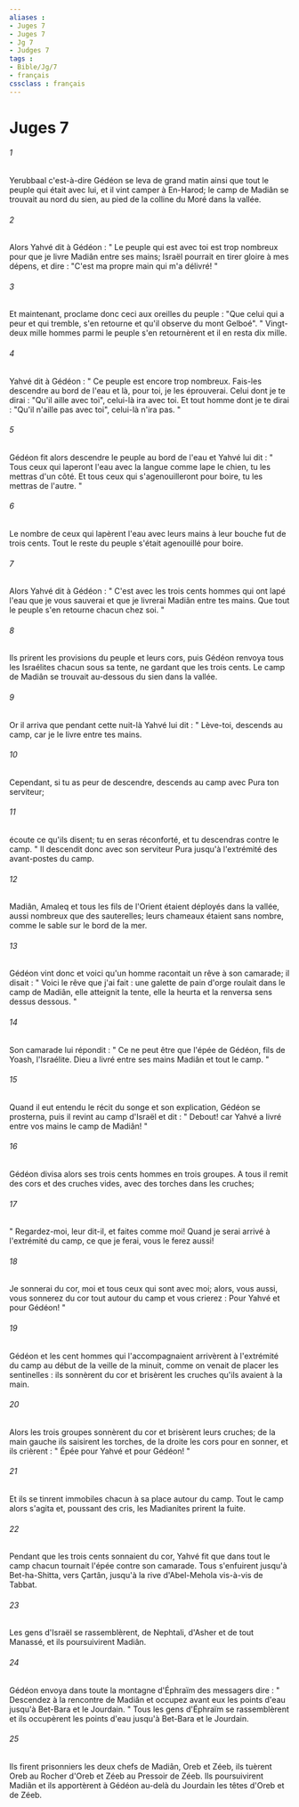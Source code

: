 ```yaml
---
aliases : 
- Juges 7
- Juges 7
- Jg 7
- Judges 7
tags : 
- Bible/Jg/7
- français
cssclass : français
---
```


# Juges 7

###### 1
Yerubbaal c'est-à-dire Gédéon se leva de grand matin ainsi que tout le peuple qui était avec lui, et il vint camper à En-Harod; le camp de Madiân se trouvait au nord du sien, au pied de la colline du Moré dans la vallée. 
###### 2
Alors Yahvé dit à Gédéon : " Le peuple qui est avec toi est trop nombreux pour que je livre Madiân entre ses mains; Israël pourrait en tirer gloire à mes dépens, et dire : "C'est ma propre main qui m'a délivré! " 
###### 3
Et maintenant, proclame donc ceci aux oreilles du peuple : "Que celui qui a peur et qui tremble, s'en retourne et qu'il observe du mont Gelboé". " Vingt-deux mille hommes parmi le peuple s'en retournèrent et il en resta dix mille. 
###### 4
Yahvé dit à Gédéon : " Ce peuple est encore trop nombreux. Fais-les descendre au bord de l'eau et là, pour toi, je les éprouverai. Celui dont je te dirai : "Qu'il aille avec toi", celui-là ira avec toi. Et tout homme dont je te dirai : "Qu'il n'aille pas avec toi", celui-là n'ira pas. " 
###### 5
Gédéon fit alors descendre le peuple au bord de l'eau et Yahvé lui dit : " Tous ceux qui laperont l'eau avec la langue comme lape le chien, tu les mettras d'un côté. Et tous ceux qui s'agenouilleront pour boire, tu les mettras de l'autre. " 
###### 6
Le nombre de ceux qui lapèrent l'eau avec leurs mains à leur bouche fut de trois cents. Tout le reste du peuple s'était agenouillé pour boire. 
###### 7
Alors Yahvé dit à Gédéon : " C'est avec les trois cents hommes qui ont lapé l'eau que je vous sauverai et que je livrerai Madiân entre tes mains. Que tout le peuple s'en retourne chacun chez soi. " 
###### 8
Ils prirent les provisions du peuple et leurs cors, puis Gédéon renvoya tous les Israélites chacun sous sa tente, ne gardant que les trois cents. Le camp de Madiân se trouvait au-dessous du sien dans la vallée. 
###### 9
Or il arriva que pendant cette nuit-là Yahvé lui dit : " Lève-toi, descends au camp, car je le livre entre tes mains. 
###### 10
Cependant, si tu as peur de descendre, descends au camp avec Pura ton serviteur; 
###### 11
écoute ce qu'ils disent; tu en seras réconforté, et tu descendras contre le camp. " Il descendit donc avec son serviteur Pura jusqu'à l'extrémité des avant-postes du camp. 
###### 12
Madiân, Amaleq et tous les fils de l'Orient étaient déployés dans la vallée, aussi nombreux que des sauterelles; leurs chameaux étaient sans nombre, comme le sable sur le bord de la mer. 
###### 13
Gédéon vint donc et voici qu'un homme racontait un rêve à son camarade; il disait : " Voici le rêve que j'ai fait : une galette de pain d'orge roulait dans le camp de Madiân, elle atteignit la tente, elle la heurta et la renversa sens dessus dessous. " 
###### 14
Son camarade lui répondit : " Ce ne peut être que l'épée de Gédéon, fils de Yoash, l'Israélite. Dieu a livré entre ses mains Madiân et tout le camp. " 
###### 15
Quand il eut entendu le récit du songe et son explication, Gédéon se prosterna, puis il revint au camp d'Israël et dit : " Debout! car Yahvé a livré entre vos mains le camp de Madiân! " 
###### 16
Gédéon divisa alors ses trois cents hommes en trois groupes. A tous il remit des cors et des cruches vides, avec des torches dans les cruches; 
###### 17
" Regardez-moi, leur dit-il, et faites comme moi! Quand je serai arrivé à l'extrémité du camp, ce que je ferai, vous le ferez aussi! 
###### 18
Je sonnerai du cor, moi et tous ceux qui sont avec moi; alors, vous aussi, vous sonnerez du cor tout autour du camp et vous crierez : Pour Yahvé et pour Gédéon! " 
###### 19
Gédéon et les cent hommes qui l'accompagnaient arrivèrent à l'extrémité du camp au début de la veille de la minuit, comme on venait de placer les sentinelles : ils sonnèrent du cor et brisèrent les cruches qu'ils avaient à la main. 
###### 20
Alors les trois groupes sonnèrent du cor et brisèrent leurs cruches; de la main gauche ils saisirent les torches, de la droite les cors pour en sonner, et ils crièrent : " Épée pour Yahvé et pour Gédéon! " 
###### 21
Et ils se tinrent immobiles chacun à sa place autour du camp. Tout le camp alors s'agita et, poussant des cris, les Madianites prirent la fuite. 
###### 22
Pendant que les trois cents sonnaient du cor, Yahvé fit que dans tout le camp chacun tournait l'épée contre son camarade. Tous s'enfuirent jusqu'à Bet-ha-Shitta, vers Çartân, jusqu'à la rive d'Abel-Mehola vis-à-vis de Tabbat. 
###### 23
Les gens d'Israël se rassemblèrent, de Nephtali, d'Asher et de tout Manassé, et ils poursuivirent Madiân. 
###### 24
Gédéon envoya dans toute la montagne d'Éphraïm des messagers dire : " Descendez à la rencontre de Madiân et occupez avant eux les points d'eau jusqu'à Bet-Bara et le Jourdain. " Tous les gens d'Éphraïm se rassemblèrent et ils occupèrent les points d'eau jusqu'à Bet-Bara et le Jourdain. 
###### 25
Ils firent prisonniers les deux chefs de Madiân, Oreb et Zéeb, ils tuèrent Oreb au Rocher d'Oreb et Zéeb au Pressoir de Zéeb. Ils poursuivirent Madiân et ils apportèrent à Gédéon au-delà du Jourdain les têtes d'Oreb et de Zéeb. 
